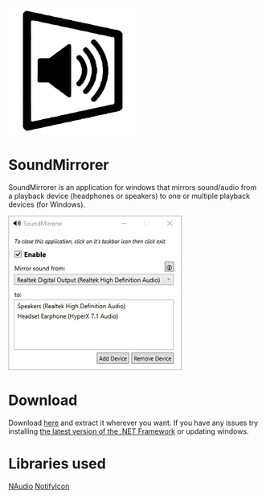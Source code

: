 ![alt text](https://github.com/cyberrex5/SoundMirrorer/blob/main/ico-256.png)
# SoundMirrorer
SoundMirrorer is an application for windows that mirrors sound/audio from a playback device (headphones or speakers) to one or multiple playback devices (for Windows).

![alt text](https://github.com/cyberrex5/SoundMirrorer/blob/main/screenshots/screenshot.jpg)

# Download
Download [here](https://github.com/cyberrex5/SoundMirrorer/releases) and extract it wherever you want.
If you have any issues try installing [the latest version of the .NET Framework](https://dotnet.microsoft.com/download/dotnet-framework/thank-you/net48-web-installer) or updating windows.

# Libraries used
[NAudio](https://github.com/naudio/NAudio)
[NotifyIcon](https://github.com/hardcodet/wpf-notifyicon)
